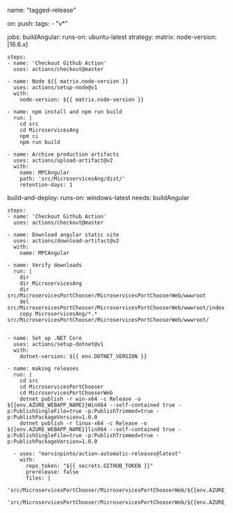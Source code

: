 name: "tagged-release"

on:
  push:
    tags:
      - "v*"


jobs:
  buildAngular:
    runs-on: ubuntu-latest
    strategy:
      matrix:
        node-version: [16.6.x]

    steps:
    - name: 'Checkout Github Action'
      uses: actions/checkout@master

    - name: Node ${{ matrix.node-version }}
      uses: actions/setup-node@v1
      with:
        node-version: ${{ matrix.node-version }}

    - name: npm install and npm run build
      run: |
        cd src
        cd MicroservicesAng
        npm ci
        npm run build

    - name: Archive production artifacts
      uses: actions/upload-artifact@v2
      with:
        name: MPCAngular
        path: 'src/MicroservicesAng/dist/'
        retention-days: 1

  build-and-deploy:
    runs-on: windows-latest
    needs: buildAngular

    steps:
    - name: 'Checkout Github Action'
      uses: actions/checkout@master
    
    - name: Download angular static site
      uses: actions/download-artifact@v2
      with:
        name: MPCAngular
    
    - name: Verify downloads
      run: |
        dir 
        dir MicroservicesAng
        dir src/MicroservicesPortChooser/MicroservicesPortChooserWeb/wwwroot
        del src/MicroservicesPortChooser/MicroservicesPortChooserWeb/wwwroot/index.html
        copy MicroservicesAng/*.* src/MicroservicesPortChooser/MicroservicesPortChooserWeb/wwwroot/


    - name: Set up .NET Core
      uses: actions/setup-dotnet@v1
      with:
        dotnet-version: ${{ env.DOTNET_VERSION }} 

    - name: making releases
      run: |
        cd src
        cd MicroservicesPortChooser
        cd MicroservicesPortChooserWeb
        dotnet publish -r win-x64 -c Release -o ${{env.AZURE_WEBAPP_NAME}}WinX64 --self-contained true -p:PublishSingleFile=true -p:PublishTrimmed=true -p:PublishPackageVersion=1.0.0
        dotnet publish -r linux-x64 -c Release -o ${{env.AZURE_WEBAPP_NAME}}linX64 --self-contained true -p:PublishSingleFile=true -p:PublishTrimmed=true -p:PublishPackageVersion=1.0.0

      - uses: "marvinpinto/action-automatic-releases@latest"
        with:
          repo_token: "${{ secrets.GITHUB_TOKEN }}"
          prerelease: false
          files: |
            'src/MicroservicesPortChooser/MicroservicesPortChooserWeb/${{env.AZURE_WEBAPP_NAME}}linX64/'
            'src/MicroservicesPortChooser/MicroservicesPortChooserWeb/${{env.AZURE_WEBAPP_NAME}}WinX64/'
            